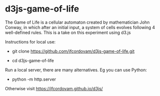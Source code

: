 # d3js-game-of-life
The Game of Life is a cellular automaton created by mathematician John Conway, in which after an initial input, a system of cells evolves following 4 well-defined rules. 
This is a take on this experiment using d3.js

Instructions for local use:

- git clone https://github.com/jfcordovam/d3js-game-of-life.git

- cd d3js-game-of-life

Run a local server, there are many alternatives. Eg you can use Python:

- python -m http.server

Otherwise visit https://jfcordovam.github.io/d3js/
